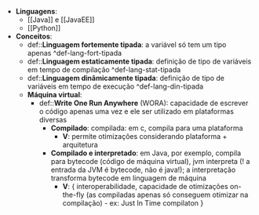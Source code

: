 * **Linguagens**:
	* [[Java]] e [[JavaEE]]
	* [[Python]]
* **Conceitos**:
	* def::**Linguagem fortemente tipada**: a variável só tem um tipo apenas ^def-lang-fort-tipada
	* def::**Linguagem estaticamente tipada**: definição de tipo de variáveis em tempo de compilação ^def-lang-stat-tipada
	* def::**Linguagem dinâmicamente tipada**: definição de tipo de variáveis em tempo de execução ^def-lang-din-tipada
	* **Máquina virtual**:
		* def::**Write One Run Anywhere** (WORA): capacidade de escrever o código apenas uma vez e ele ser utilizado em plataformas diversas
			* **Compilado**: compilada: em c, compila para uma plataforma
				* **V**: permite otimizações considerando plataforma + arquitetura
			* **Compilado e interpretado**: em Java, por exemplo, compila para bytecode (código de máquina virtual), jvm interpreta (! a entrada da JVM é bytecode, não é java!); a interpretação transforma bytecode em linguagem de máquina
				* **V**: { interoperabilidade, capacidade de otimizações on-the-fly (as compiladas apenas só conseguem otimizar na compilação) - ex: Just In Time compilaton } 